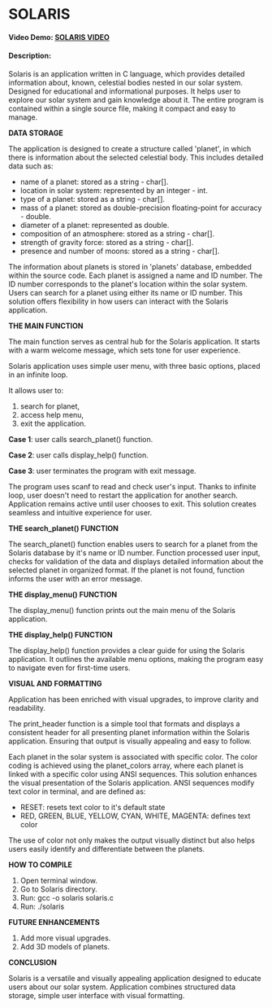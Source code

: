 # **SOLARIS**
#### Video Demo:  [SOLARIS VIDEO](https://youtu.be/oUkYc4HgVYo)
#### Description:
Solaris is an application written in C language, which provides detailed information about, known, celestial bodies nested in our solar system.
Designed for educational and informational purposes. It helps user to explore
our solar system and gain knowledge about it. The entire program is contained
within a single source file, making it compact and easy to manage.

**DATA STORAGE**

The application is designed to create a structure called 'planet', in which there is information about the selected celestial body. This includes detailed data
such as:
- name of a planet: stored as a string - char[].
- location in solar system: represented by an integer - int.
- type of a planet: stored as a string - char[].
- mass of a planet: stored as double-precision floating-point for accuracy - double.
- diameter of a planet: represented as double.
- composition of an atmosphere: stored as a string - char[].
- strength of gravity force: stored as a string - char[].
- presence and number of moons: stored as a string - char[].

The information about planets is stored in 'planets' database, embedded within 
the source code. Each planet is assigned a name and ID number. The ID number corresponds to the planet's location within the solar system. Users can search for a planet using either its name or ID number. This solution offers flexibility in how users can interact with the Solaris application.

**THE MAIN FUNCTION**

The main function serves as central hub for the Solaris application.
It starts with a warm welcome message, which sets tone for user experience.

Solaris application uses simple user menu, with three basic options, placed in an infinite loop. 

It allows user to:
1. search for planet,
2. access help menu, 
3. exit the application.

**Case 1**: user calls search_planet() function.

**Case 2**: user calls display_help() function.

**Case 3**: user terminates the program with exit message.

The program uses scanf to read and check user's input.
Thanks to infinite loop, user doesn't need to restart the application for another search. Application remains active until user chooses to exit. This solution creates seamless and intuitive experience for user.

**THE search_planet() FUNCTION**

The search_planet() function enables users to search for a planet from the Solaris database by it's name or ID number. Function processed user input, checks for validation of the data and displays detailed information about the selected planet in organized format. If the planet is not found, function informs the user with an error message.

**THE display_menu() FUNCTION**

The display_menu() function prints out the main menu of the Solaris application.

**THE display_help() FUNCTION**

The display_help() function provides a clear guide for using the Solaris application. It outlines the available menu options, making the program easy to navigate even for first-time users.

**VISUAL AND FORMATTING**

Application has been enriched with visual upgrades, to improve clarity and readability.

The print_header function is a simple tool that formats and displays a consistent header for all presenting planet information within the Solaris application.
Ensuring that output is visually appealing and easy to follow.

Each planet in the solar system is associated with specific color.
The color coding is achieved using the planet_colors array, where each planet is linked with a specific color using ANSI sequences. 
This solution enhances the visual presentation of the Solaris application. 
ANSI sequences modify text color in terminal, and are defined as:
- RESET: resets text color to it's default state
- RED, GREEN, BLUE, YELLOW, CYAN, WHITE, MAGENTA: defines text color

The use of color not only makes the output visually distinct but also helps users easily identify and differentiate between the planets.

**HOW TO COMPILE**
1. Open terminal window.
2. Go to Solaris directory.
3. Run: gcc -o solaris solaris.c
4. Run: ./solaris

**FUTURE ENHANCEMENTS**
1. Add more visual upgrades.
2. Add 3D models of planets.

**CONCLUSION**

Solaris is a versatile and visually appealing application designed to educate
users about our solar system. Application combines structured data storage, simple user interface with visual formatting.
